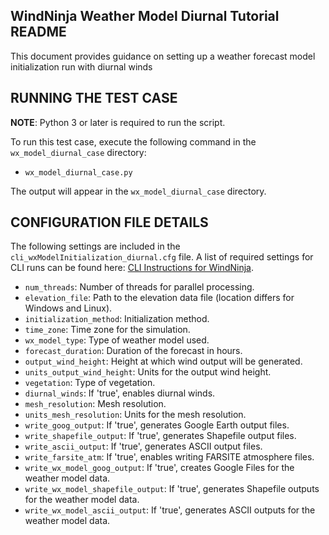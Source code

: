 ## WindNinja Weather Model Diurnal Tutorial README

This document provides guidance on setting up a  weather forecast model initialization run with diurnal winds
## RUNNING THE TEST CASE

**NOTE**: Python 3 or later is required to run the script.

To run this test case, execute the following command in the `wx_model_diurnal_case` directory:
- `wx_model_diurnal_case.py`

The output will appear in the `wx_model_diurnal_case` directory.

## CONFIGURATION FILE DETAILS

The following settings are included in the `cli_wxModelInitialization_diurnal.cfg` file. A list of required settings for CLI runs can be found here: [CLI Instructions for WindNinja](windninja/doc/CLI_instructions.pdf).



- `num_threads`: Number of threads for parallel processing.
- `elevation_file`: Path to the elevation data file (location differs for Windows and Linux).
- `initialization_method`: Initialization method.
- `time_zone`: Time zone for the simulation.
- `wx_model_type`: Type of weather model used.
- `forecast_duration`: Duration of the forecast in hours.
- `output_wind_height`: Height at which wind output will be generated.
- `units_output_wind_height`: Units for the output wind height.
- `vegetation`: Type of vegetation.
- `diurnal_winds`: If 'true', enables diurnal winds.
- `mesh_resolution`: Mesh resolution.
- `units_mesh_resolution`: Units for the mesh resolution.
- `write_goog_output`: If 'true', generates Google Earth output files.
- `write_shapefile_output`: If 'true', generates Shapefile output files.
- `write_ascii_output`: If 'true', generates ASCII output files.
- `write_farsite_atm`: If 'true', enables writing FARSITE atmosphere files.
- `write_wx_model_goog_output`: If 'true', creates Google Files for the weather model data.
- `write_wx_model_shapefile_output`: If 'true', generates Shapefile outputs for the weather model data.
- `write_wx_model_ascii_output`: If 'true', generates ASCII outputs for the weather model data.
